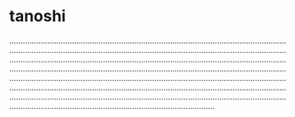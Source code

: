 # tanoshi
................................................................................................................................................................................................................................................................................................................................................................................................................................................................................................................................................................................................................................................................................................................................................................................................................................................................................................................................................................................................